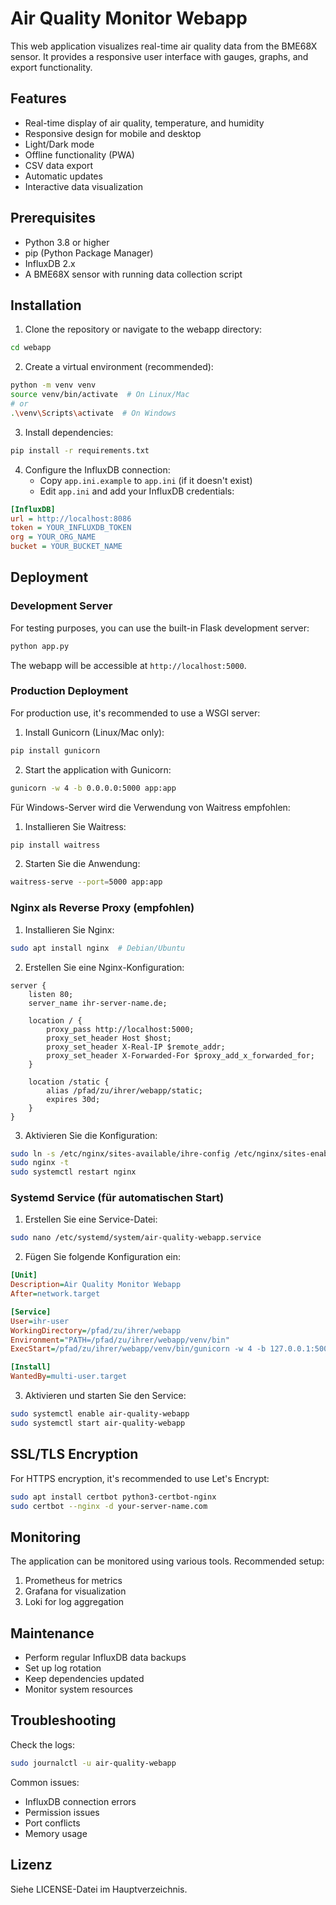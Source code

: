 # Air Quality Monitor Webapp

This web application visualizes real-time air quality data from the BME68X sensor. It provides a responsive user interface with gauges, graphs, and export functionality.

## Features

- Real-time display of air quality, temperature, and humidity
- Responsive design for mobile and desktop
- Light/Dark mode
- Offline functionality (PWA)
- CSV data export
- Automatic updates
- Interactive data visualization

## Prerequisites

- Python 3.8 or higher
- pip (Python Package Manager)
- InfluxDB 2.x
- A BME68X sensor with running data collection script

## Installation

1. Clone the repository or navigate to the webapp directory:
```bash
cd webapp
```

2. Create a virtual environment (recommended):
```bash
python -m venv venv
source venv/bin/activate  # On Linux/Mac
# or
.\venv\Scripts\activate  # On Windows
```

3. Install dependencies:
```bash
pip install -r requirements.txt
```

4. Configure the InfluxDB connection:
   - Copy `app.ini.example` to `app.ini` (if it doesn't exist)
   - Edit `app.ini` and add your InfluxDB credentials:
```ini
[InfluxDB]
url = http://localhost:8086
token = YOUR_INFLUXDB_TOKEN
org = YOUR_ORG_NAME
bucket = YOUR_BUCKET_NAME
```

## Deployment

### Development Server

For testing purposes, you can use the built-in Flask development server:

```bash
python app.py
```

The webapp will be accessible at `http://localhost:5000`.

### Production Deployment

For production use, it's recommended to use a WSGI server:

1. Install Gunicorn (Linux/Mac only):
```bash
pip install gunicorn
```

2. Start the application with Gunicorn:
```bash
gunicorn -w 4 -b 0.0.0.0:5000 app:app
```

Für Windows-Server wird die Verwendung von Waitress empfohlen:

1. Installieren Sie Waitress:
```bash
pip install waitress
```

2. Starten Sie die Anwendung:
```bash
waitress-serve --port=5000 app:app
```

### Nginx als Reverse Proxy (empfohlen)

1. Installieren Sie Nginx:
```bash
sudo apt install nginx  # Debian/Ubuntu
```

2. Erstellen Sie eine Nginx-Konfiguration:
```nginx
server {
    listen 80;
    server_name ihr-server-name.de;

    location / {
        proxy_pass http://localhost:5000;
        proxy_set_header Host $host;
        proxy_set_header X-Real-IP $remote_addr;
        proxy_set_header X-Forwarded-For $proxy_add_x_forwarded_for;
    }

    location /static {
        alias /pfad/zu/ihrer/webapp/static;
        expires 30d;
    }
}
```

3. Aktivieren Sie die Konfiguration:
```bash
sudo ln -s /etc/nginx/sites-available/ihre-config /etc/nginx/sites-enabled/
sudo nginx -t
sudo systemctl restart nginx
```

### Systemd Service (für automatischen Start)

1. Erstellen Sie eine Service-Datei:
```bash
sudo nano /etc/systemd/system/air-quality-webapp.service
```

2. Fügen Sie folgende Konfiguration ein:
```ini
[Unit]
Description=Air Quality Monitor Webapp
After=network.target

[Service]
User=ihr-user
WorkingDirectory=/pfad/zu/ihrer/webapp
Environment="PATH=/pfad/zu/ihrer/webapp/venv/bin"
ExecStart=/pfad/zu/ihrer/webapp/venv/bin/gunicorn -w 4 -b 127.0.0.1:5000 app:app

[Install]
WantedBy=multi-user.target
```

3. Aktivieren und starten Sie den Service:
```bash
sudo systemctl enable air-quality-webapp
sudo systemctl start air-quality-webapp
```

## SSL/TLS Encryption

For HTTPS encryption, it's recommended to use Let's Encrypt:

```bash
sudo apt install certbot python3-certbot-nginx
sudo certbot --nginx -d your-server-name.com
```

## Monitoring

The application can be monitored using various tools. Recommended setup:

1. Prometheus for metrics
2. Grafana for visualization
3. Loki for log aggregation

## Maintenance

- Perform regular InfluxDB data backups
- Set up log rotation
- Keep dependencies updated
- Monitor system resources

## Troubleshooting

Check the logs:
```bash
sudo journalctl -u air-quality-webapp
```

Common issues:
- InfluxDB connection errors
- Permission issues
- Port conflicts
- Memory usage

## Lizenz

Siehe LICENSE-Datei im Hauptverzeichnis.
